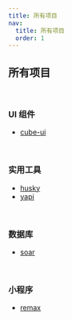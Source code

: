 ```yaml
---
title: 所有项目
nav:
  title: 所有项目
  order: 1
---
```


## 所有项目

<br/>

### UI 组件

- [cube-ui](https://github.com/didi/cube-ui)

<br/>

### 实用工具

- [husky](https://github.com/typicode/husky)
- [yapi](https://github.com/YMFE/yapi)

<br/>

### 数据库

- [soar](https://github.com/XiaoMi/soar)

<br/>

### 小程序

- [remax](https://github.com/remaxjs/remax)
